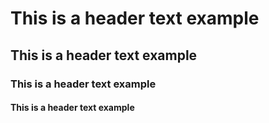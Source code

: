 # **This is a header text example**
## **This is a header text example**
### **This is a header text example**
#### **This is a header text example**

